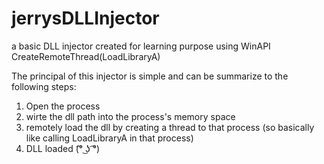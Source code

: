 # jerrysDLLInjector
a basic DLL injector created for learning purpose using WinAPI CreateRemoteThread(LoadLibraryA)

The principal of this injector is simple and can be summarize to the following steps:
1. Open the process
2. wirte the dll path into the process's memory space
3. remotely load the dll by creating a thread to that process (so basically like calling LoadLibraryA in that process)
4. DLL loaded (͡° ͜ʖ ͡°)
